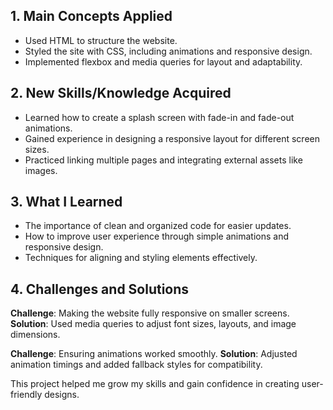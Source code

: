 ## 1. Main Concepts Applied
- Used HTML to structure the website.
- Styled the site with CSS, including animations and responsive design.
- Implemented flexbox and media queries for layout and adaptability.

## 2. New Skills/Knowledge Acquired
- Learned how to create a splash screen with fade-in and fade-out animations.
- Gained experience in designing a responsive layout for different screen sizes.
- Practiced linking multiple pages and integrating external assets like images.

## 3. What I Learned
- The importance of clean and organized code for easier updates.
- How to improve user experience through simple animations and responsive design.
- Techniques for aligning and styling elements effectively.

## 4. Challenges and Solutions
**Challenge**: Making the website fully responsive on smaller screens.
**Solution**: Used media queries to adjust font sizes, layouts, and image dimensions.

**Challenge**: Ensuring animations worked smoothly.
**Solution**: Adjusted animation timings and added fallback styles for compatibility.

This project helped me grow my skills and gain confidence in creating user-friendly designs.